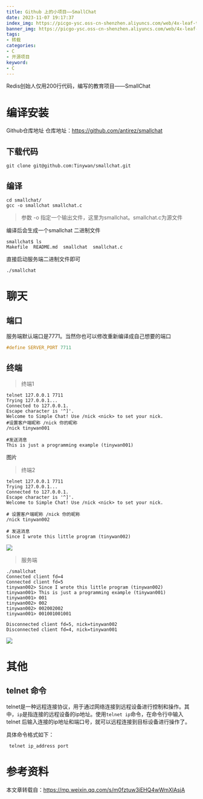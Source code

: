 ```yaml
---
title: Github 上的小项目——SmallChat
date: 2023-11-07 19:17:37
index_img: https://picgo-ysc.oss-cn-shenzhen.aliyuncs.com/web/4x-leaf-teal_01.jpg
banner_img: https://picgo-ysc.oss-cn-shenzhen.aliyuncs.com/web/4x-leaf-teal_01.jpg
tags: 
- 转载
categories: 
- C
- 开源项目
keyword: 
- C
---
```

Redis创始人仅用200行代码，编写的教育项目——SmallChat
<!-- more -->
# 编译安装
Github仓库地址
仓库地址：https://github.com/antirez/smallchat

## 下载代码
```shell
git clone git@github.com:Tinywan/smallchat.git
```

## 编译
```shell
cd smallchat/
gcc -o smallchat smallchat.c
```
>参数 -o 指定一个输出文件，这里为smallchat。smallchat.c为源文件

编译后会生成一个smallchat 二进制文件

```shell
smallchat$ ls
Makefile  README.md  smallchat  smallchat.c
```
直接启动服务端二进制文件即可

```shell
./smallchat
```
# 聊天

## 端口
服务端默认端口是7771。当然你也可以修改重新编译成自己想要的端口
```c
#define SERVER_PORT 7711
```

## 终端
>终端1

```shell
telnet 127.0.0.1 7711
Trying 127.0.0.1...
Connected to 127.0.0.1.
Escape character is '^]'.
Welcome to Simple Chat! Use /nick <nick> to set your nick.
#设置客户端昵称 /nick 你的昵称
/nick tinywan001

#发送消息
This is just a programming example (tinywan001)
```


图片
>终端2
```shell
telnet 127.0.0.1 7711
Trying 127.0.0.1...
Connected to 127.0.0.1.
Escape character is '^]'.
Welcome to Simple Chat! Use /nick <nick> to set your nick.

# 设置客户端昵称 /nick 你的昵称
/nick tinywan002

# 发送消息
Since I wrote this little program (tinywan002)
```
![](https://picgo-ysc.oss-cn-shenzhen.aliyuncs.com/web/20231107192426.png)

> 服务端
```shell
./smallchat 
Connected client fd=4
Connected client fd=5
tinywan002> Since I wrote this little program (tinywan002)
tinywan001> This is just a programming example (tinywan001)
tinywan001> 001
tinywan002> 002
tinywan002> 002002002
tinywan001> 001001001001

Disconnected client fd=5, nick=tinywan002
Disconnected client fd=4, nick=tinywan001
```
![](https://picgo-ysc.oss-cn-shenzhen.aliyuncs.com/web/20231107192407.png)
# 其他
## telnet 命令
telnet是一种远程连接协议，用于通过网络连接到远程设备进行控制和操作。其中，`ip`是指连接的远程设备的ip地址。使用`telnet ip`命令，在命令行中输入telnet 后输入连接的ip地址和端口号，就可以远程连接到目标设备进行操作了。

具体命令格式如下：

```shell
 telnet ip_address port
```

# 参考资料

本文章转载自：https://mp.weixin.qq.com/s/m0fztuw3iEHQ4wWmXlAsjA
